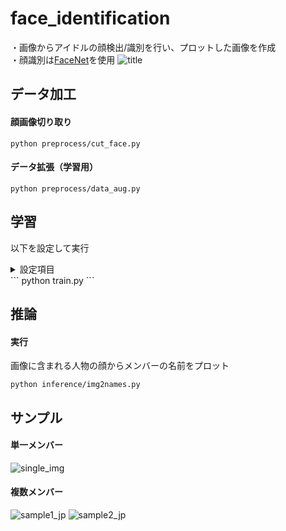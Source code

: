 # face_identification
・画像からアイドルの顔検出/識別を行い、プロットした画像を作成  
・顔識別は[FaceNet](https://github.com/timesler/facenet-pytorch)を使用
![title](https://github.com/user-attachments/assets/aad75e6f-0831-4bc8-9574-7c04afe4e644)


## データ加工
#### 顔画像切り取り
```
python preprocess/cut_face.py
```
#### データ拡張（学習用）
```
python preprocess/data_aug.py
```


## 学習
以下を設定して実行
<details><summary>設定項目</summary>

・`DATANAME`    ：学習に使用するデータ  
・`LISTNAME`    ：メンバーのリスト  
・`AUG_DIR`     ：データ拡張を行ったデータ  
・`AUG_SIZE`    ：1枚の画像に対してデータ拡張で増やす枚数
・`DEVICE`      ：cuda or mps or cpu  

</details>
```
python train.py
```


## 推論
#### 実行
画像に含まれる人物の顔からメンバーの名前をプロット
```
python inference/img2names.py
```


## サンプル
#### 単一メンバー
![single_img](https://github.com/user-attachments/assets/9aa4becc-a0ac-4780-93a0-c54c3651d842)
#### 複数メンバー
![sample1_jp](https://github.com/user-attachments/assets/0fe74957-5d7d-47eb-8242-8ad3ddfbbea3)
![sample2_jp](https://github.com/user-attachments/assets/b3cfd422-daa9-4f92-bc13-d288ddb2695c)